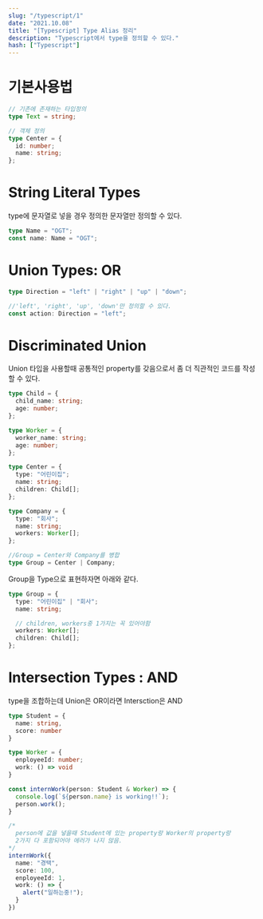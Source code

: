 ```yaml
---
slug: "/typescript/1"
date: "2021.10.08"
title: "[Typescript] Type Alias 정리"
description: "Typescript에서 type을 정의할 수 있다."
hash: ["Typescript"]
---
```


# 기본사용법

```typescript
// 기존에 존재하는 타입정의
type Text = string;

// 객체 정의
type Center = {
  id: number;
  name: string;
};
```

# String Literal Types

type에 문자열로 넣을 경우 정의한 문자열만 정의할 수 있다.

```typescript
type Name = "OGT";
const name: Name = "OGT";
```

# Union Types: OR

```typescript
type Direction = "left" | "right" | "up" | "down";

//'left', 'right', 'up', 'down'만 정의할 수 있다.
const action: Direction = "left";
```

# Discriminated Union

Union 타입을 사용할때 공통적인 property를 갖음으로서 좀 더 직관적인 코드를 작성할 수 있다.

```typescript
type Child = {
  child_name: string;
  age: number;
};

type Worker = {
  worker_name: string;
  age: number;
};

type Center = {
  type: "어린이집";
  name: string;
  children: Child[];
};

type Company = {
  type: "회사";
  name: string;
  workers: Worker[];
};

//Group = Center와 Company를 병합
type Group = Center | Company;
```

Group을 Type으로 표현하자면 아래와 같다.

```typescript
type Group = {
  type: "어린이집" | "회사";
  name: string;

  // children, workers중 1가지는 꼭 있어야함
  workers: Worker[];
  children: Child[];
};
```

# Intersection Types : AND

type을 조합하는데 Union은 OR이라면 Intersction은 AND

```typescript
type Student = {
  name: string,
  score: number
}

type Worker = {
  enployeeId: number;
  work: () => void
}

const internWork(person: Student & Worker) => {
  console.log(`${person.name} is working!!`);
  person.work();
}

/*
  person에 값을 넣을때 Student에 있는 property랑 Worker의 property랑
  2가지 다 포함되어야 에러가 나지 않음.
*/
internWork({
  name: "경택",
  score: 100,
  enployeeId: 1,
  work: () => {
    alert("일하는중!");
  }
})
```
